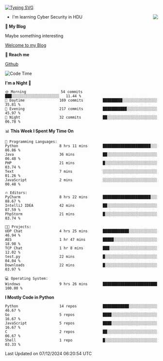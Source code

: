 [![Typing SVG](https://readme-typing-svg.herokuapp.com?font=Fira+Code&pause=1000&random=false&width=450&height=60&lines=Hello+%F0%9F%91%8B%F0%9F%8F%BB;I'm+JBNRZ)](https://git.io/typing-svg)

<a href="#">
  <img align="right" src="https://github-readme-stats.vercel.app/api?username=JBNRZ&show_icons=true&bg_color=15,f2f7fd,E0EAFC" />
</a>

- I'm learning Cyber Security in HDU

 **🌱 My Blog**

Maybe something interesting

[Welcome to my Blog](https://jbnrz.com.cn/)

 **💬 Reach me** 

[Github](https://github.com/JBNRZ)


<!--START_SECTION:waka-->
![Code Time](http://img.shields.io/badge/Code%20Time-771%20hrs%2030%20mins-blue)

**I'm a Night 🦉** 

```text
🌞 Morning                54 commits          ███░░░░░░░░░░░░░░░░░░░░░░   11.44 % 
🌆 Daytime                169 commits         █████████░░░░░░░░░░░░░░░░   35.81 % 
🌃 Evening                217 commits         ███████████░░░░░░░░░░░░░░   45.97 % 
🌙 Night                  32 commits          ██░░░░░░░░░░░░░░░░░░░░░░░   06.78 % 
```


📊 **This Week I Spent My Time On** 

```text
💬 Programming Languages: 
Python                   8 hrs 11 mins       ██████████████████████░░░   86.86 % 
Java                     36 mins             ██░░░░░░░░░░░░░░░░░░░░░░░   06.48 % 
PHP                      21 mins             █░░░░░░░░░░░░░░░░░░░░░░░░   03.74 % 
Text                     7 mins              ░░░░░░░░░░░░░░░░░░░░░░░░░   01.26 % 
JavaScript               2 mins              ░░░░░░░░░░░░░░░░░░░░░░░░░   00.48 % 

🔥 Editors: 
PyCharm                  8 hrs 22 mins       ██████████████████████░░░   88.67 % 
IntelliJ IDEA            42 mins             ██░░░░░░░░░░░░░░░░░░░░░░░   07.59 % 
PhpStorm                 21 mins             █░░░░░░░░░░░░░░░░░░░░░░░░   03.74 % 

🐱‍💻 Projects: 
UDP Chat                 4 hrs 25 mins       ████████████░░░░░░░░░░░░░   46.94 % 
AES                      1 hr 47 mins        █████░░░░░░░░░░░░░░░░░░░░   18.98 % 
TCP Chat                 1 hr 8 mins         ███░░░░░░░░░░░░░░░░░░░░░░   12.02 % 
test.py                  22 mins             █░░░░░░░░░░░░░░░░░░░░░░░░   04.04 % 
Downloads                22 mins             █░░░░░░░░░░░░░░░░░░░░░░░░   03.97 % 

💻 Operating System: 
Windows                  9 hrs 26 mins       █████████████████████████   100.00 % 
```

**I Mostly Code in Python** 

```text
Python                   14 repos            ████████████░░░░░░░░░░░░░   46.67 % 
Go                       5 repos             ████░░░░░░░░░░░░░░░░░░░░░   16.67 % 
JavaScript               5 repos             ████░░░░░░░░░░░░░░░░░░░░░   16.67 % 
C                        2 repos             ██░░░░░░░░░░░░░░░░░░░░░░░   06.67 % 
Shell                    1 repo              █░░░░░░░░░░░░░░░░░░░░░░░░   03.33 % 
```




 Last Updated on 07/12/2024 06:20:54 UTC
<!--END_SECTION:waka-->
